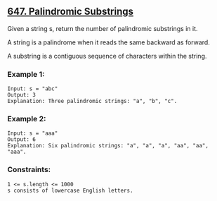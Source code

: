 ## [647. Palindromic Substrings](https://leetcode.com/problems/palindromic-substrings/)

Given a string s, return the number of palindromic substrings in it.

A string is a palindrome when it reads the same backward as forward.

A substring is a contiguous sequence of characters within the string.

 

### Example 1:
```
Input: s = "abc"
Output: 3
Explanation: Three palindromic strings: "a", "b", "c".
```
### Example 2:
```
Input: s = "aaa"
Output: 6
Explanation: Six palindromic strings: "a", "a", "a", "aa", "aa", "aaa".
 ````

### Constraints:
```
1 <= s.length <= 1000
s consists of lowercase English letters.
```
